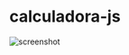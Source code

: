 # calculadora-js


![screenshot](https://user-images.githubusercontent.com/70150982/170390115-0e9c1df2-246f-4803-bd6b-09cdce8284f6.png)
